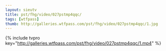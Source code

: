 ```yaml
--- 
layout: sieutv
title: pst/fhg/video/027pstmp4qqc/
tags: [wtfpass]
thumb: http://galleries.wtfpass.com/pst/fhg/video/027pstmp4qqc/1.jpg
---
```

{% include tvpro key="http://galleries.wtfpass.com/pst/fhg/video/027pstmp4qqc/1.mp4" %} 
